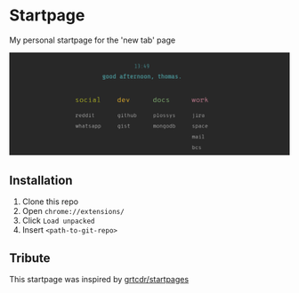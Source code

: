 # Startpage

My personal startpage for the 'new tab' page

![thumbnail](./startpage.png)

## Installation

1. Clone this repo
2. Open `chrome://extensions/`
3. Click `Load unpacked`
4. Insert `<path-to-git-repo>`

## Tribute

This startpage was inspired by [grtcdr/startpages](https://github.com/grtcdr/startpages)